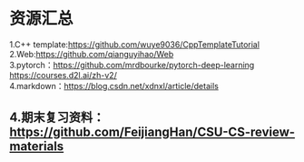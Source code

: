 资源汇总
=====
1.C++ template:https://github.com/wuye9036/CppTemplateTutorial<br>
2.Web:https://github.com/qianguyihao/Web<br>
3.pytorch：https://github.com/mrdbourke/pytorch-deep-learning<br>
          https://courses.d2l.ai/zh-v2/<br>
4.markdown：https://blog.csdn.net/xdnxl/article/details<br>
## 4.期末复习资料：https://github.com/FeijiangHan/CSU-CS-review-materials<br>
<!---
lll-hhh/lll-hhh is a ✨ special ✨ repository because its `README.md` (this file) appears on your GitHub profile.
You can click the Preview link to take a look at your changes.
--->
